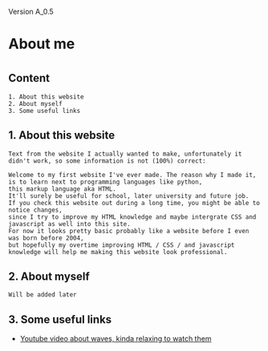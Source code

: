Version A_0.5

# **About me**
# 



## Content

```
1. About this website
2. About myself
3. Some useful links
```

## 1. About this website

```
Text from the website I actually wanted to make, unfortunately it didn't work, so some information is not (100%) correct:

Welcome to my first website I've ever made. The reason why I made it, is to learn next to programming languages like python, 
this markup language aka HTML. 
It'll surely be useful for school, later university and future job. 
If you check this website out during a long time, you might be able to notice changes, 
since I try to improve my HTML knowledge and maybe intergrate CSS and javascript as well into this site. 
For now it looks pretty basic probably like a website before I even was born before 2004, 
but hopefully my overtime improving HTML / CSS / and javascript knowledge will help me making this website look professional.
```

## 2. About myself

```
Will be added later
```

## 3. Some useful links

- [Youtube video about waves, kinda relaxing to watch them](https://youtu.be/V-_O7nl0Ii0?t=18)
